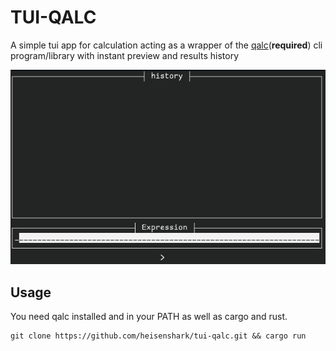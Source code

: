 # TUI-QALC

A simple tui app for calculation acting as a wrapper of the [qalc](https://qalculate.github.io/)(**required**) cli program/library
with instant preview and results history

![qalc-tui-demo.gif](qalc-tui-demo.gif)

## Usage

You need qalc installed and in your PATH as well as cargo and rust.
```
git clone https://github.com/heisenshark/tui-qalc.git && cargo run
```
